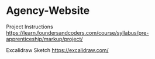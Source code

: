 # Agency-Website

Project Instructions https://learn.foundersandcoders.com/course/syllabus/pre-apprenticeship/markup/project/

Excalidraw Sketch https://excalidraw.com/
